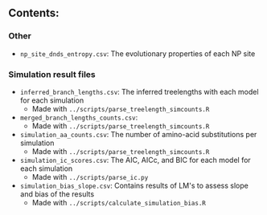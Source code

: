 ## Contents:


### Other 

+ `np_site_dnds_entropy.csv`: The evolutionary properties of each NP site

### Simulation result files

+ `inferred_branch_lengths.csv`: The inferred treelengths with each model for each simulation
    + Made with `../scripts/parse_treelength_simcounts.R`
+ `merged_branch_lengths_counts.csv`: 
    + Made with `../scripts/parse_treelength_simcounts.R`
+ `simulation_aa_counts.csv`: The number of amino-acid substitutions per simulation
    + Made with `../scripts/parse_treelength_simcounts.R`
+ `simulation_ic_scores.csv`: The AIC, AICc, and BIC for each model for each simulation
    + Made with `../scripts/parse_ic.py`
+ `simulation_bias_slope.csv`: Contains results of LM's to assess slope and bias of the results
    + Made with `../scripts/calculate_simulation_bias.R`
